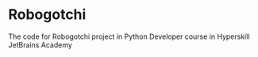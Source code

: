 # Robogotchi
The code for Robogotchi project in Python Developer course in Hyperskill JetBrains Academy
